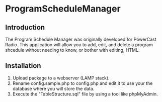 ProgramScheduleManager
======================

## Introduction

The Program Schedule Manager was originally developed for PowerCast Radio. This application will allow you to add, edit, and delete a program shcedule without needing to know, or bother with editing, HTML.

## Installation

1. Upload package to a webserver (LAMP stack).
2. Rename config.sample.php to config.php and edit it to use your the database where you will store the data.
3. Execute the "TableStructure.sql" file by using a tool like phpMyAdmin.

